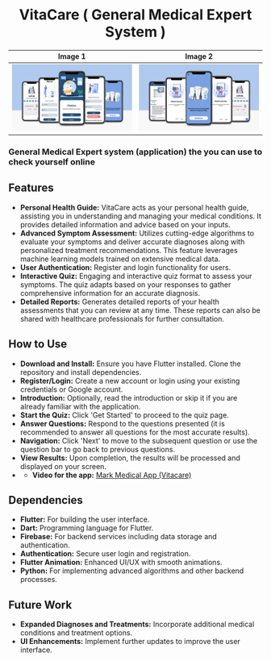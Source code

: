 <h1 align="center">VitaCare ( General Medical Expert System )</h1>



| Image 1 | Image 2 |
|---------|---------|
| ![Image 1](./Z-ApplicationPhotos/10.png) | ![Image 2](./Z-ApplicationPhotos/11.png) |
 ### General Medical Expert system (application) the you can use to check yourself online

## Features
- **Personal Health Guide:** VitaCare acts as your personal health guide, assisting you in understanding and managing your medical conditions. It provides detailed information and advice based on your inputs.
- **Advanced Symptom Assessment:** Utilizes cutting-edge algorithms to evaluate your symptoms and deliver accurate diagnoses along with personalized treatment recommendations. This feature leverages machine learning models trained on extensive medical data.
- **User Authentication:** Register and login functionality for users.
- **Interactive Quiz:** Engaging and interactive quiz format to assess your symptoms. The quiz adapts based on your responses to gather comprehensive information for an accurate diagnosis.
- **Detailed Reports:** Generates detailed reports of your health assessments that you can review at any time. These reports can also be shared with healthcare professionals for further consultation.

## How to Use
- **Download and Install:** Ensure you have Flutter installed. Clone the repository and install dependencies.
- **Register/Login:** Create a new account or login using your existing credentials or Google account.
- **Introduction:** Optionally, read the introduction or skip it if you are already familiar with the application.
- **Start the Quiz:** Click 'Get Started' to proceed to the quiz page.
- **Answer Questions:** Respond to the questions presented (it is recommended to answer all questions for the most accurate results).
- **Navigation:** Click 'Next' to move to the subsequent question or use the question bar to go back to previous questions.
- **View Results:** Upon completion, the results will be processed and displayed on your screen.
- - **Video for the app:** [Mark Medical App (Vitacare)](https://drive.google.com/file/d/1D5n3Kly3HZrRtr1zyPlUQaLUbh6EfUXT/view?usp=drivesdk)


## Dependencies
- **Flutter:** For building the user interface.
- **Dart:** Programming language for Flutter.
- **Firebase:** For backend services including data storage and authentication.
- **Authentication:** Secure user login and registration.
- **Flutter Animation:** Enhanced UI/UX with smooth animations.
- **Python:** For implementing advanced algorithms and other backend processes.
  
## Future Work
- **Expanded Diagnoses and Treatments:** Incorporate additional medical conditions and treatment options.
- **UI Enhancements:** Implement further updates to improve the user interface.
